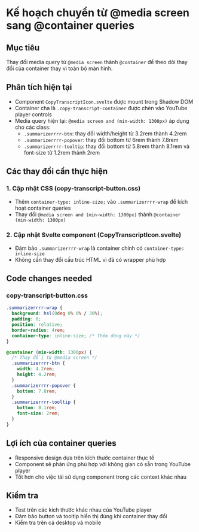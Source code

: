 # Kế hoạch chuyển từ @media screen sang @container queries

## Mục tiêu

Thay đổi media query từ `@media screen` thành `@container` để theo dõi thay đổi của container thay vì toàn bộ màn hình.

## Phân tích hiện tại

- Component `CopyTranscriptIcon.svelte` được mount trong Shadow DOM
- Container cha là `.copy-transcript-container` được chèn vào YouTube player controls
- Media query hiện tại: `@media screen and (min-width: 1300px)` áp dụng cho các class:
  - `.summarizerrrr-btn`: thay đổi width/height từ 3.2rem thành 4.2rem
  - `.summarizerrrr-popover`: thay đổi bottom từ 6rem thành 7.8rem
  - `.summarizerrrr-tooltip`: thay đổi bottom từ 5.8rem thành 8.1rem và font-size từ 1.2rem thành 2rem

## Các thay đổi cần thực hiện

### 1. Cập nhật CSS (copy-transcript-button.css)

- Thêm `container-type: inline-size;` vào `.summarizerrrr-wrap` để kích hoạt container queries
- Thay đổi `@media screen and (min-width: 1300px)` thành `@container (min-width: 1300px)`

### 2. Cập nhật Svelte component (CopyTranscriptIcon.svelte)

- Đảm bảo `.summarizerrrr-wrap` là container chính có `container-type: inline-size`
- Không cần thay đổi cấu trúc HTML vì đã có wrapper phù hợp

## Code changes needed

### copy-transcript-button.css

```css
.summarizerrrr-wrap {
  background: hsl(0deg 0% 0% / 30%);
  padding: 0;
  position: relative;
  border-radius: 4rem;
  container-type: inline-size; /* Thêm dòng này */
}

@container (min-width: 1300px) {
  /* Thay đổi từ @media screen */
  .summarizerrrr-btn {
    width: 4.2rem;
    height: 4.2rem;
  }
  .summarizerrrr-popover {
    bottom: 7.8rem;
  }
  .summarizerrrr-tooltip {
    bottom: 8.1rem;
    font-size: 2rem;
  }
}
```

## Lợi ích của container queries

- Responsive design dựa trên kích thước container thực tế
- Component sẽ phản ứng phù hợp với không gian có sẵn trong YouTube player
- Tốt hơn cho việc tái sử dụng component trong các context khác nhau

## Kiểm tra

- Test trên các kích thước khác nhau của YouTube player
- Đảm bảo button và tooltip hiển thị đúng khi container thay đổi
- Kiểm tra trên cả desktop và mobile
